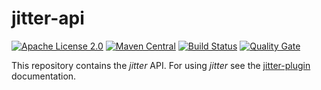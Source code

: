 # jitter-api

[![Apache License 2.0](https://img.shields.io/badge/license-Apache%202.0-blue.svg)](http://www.apache.org/licenses/LICENSE-2.0.html)
[![Maven Central](https://img.shields.io/maven-central/v/com.github.mictaege/jitter-api.svg)](http://search.maven.org/#search%7Cga%7C1%7Cg%3A%22com.github.mictaege%22%20AND%20a%3A%22jitter-api%22)
[![Build Status](https://travis-ci.org/mictaege/jitter-api.svg?branch=develop)](https://travis-ci.org/mictaege/jitter-api)
[![Quality Gate](https://sonarcloud.io/api/badges/gate?key=com.github.mictaege.jitter-api%3Adevelop)](https://sonarcloud.io/dashboard/index/com.github.mictaege.jitter-api%3Adevelop)

This repository contains the _jitter_ API. For using _jitter_ see the [jitter-plugin](https://github.com/mictaege/jitter-plugin) documentation.